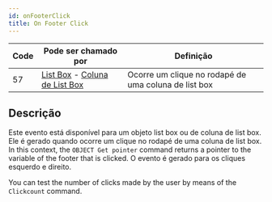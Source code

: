 ```yaml
---
id: onFooterClick
title: On Footer Click
---
```


| Code | Pode ser chamado por                                                                                                 | Definição                                            |
| ---- | -------------------------------------------------------------------------------------------------------------------- | ---------------------------------------------------- |
| 57   | [List Box](FormObjects/listbox_overview.md) - [Coluna de List Box](FormObjects/listbox_overview.md#list-box-columns) | Ocorre um clique no rodapé de uma coluna de list box |


## Descrição

Este evento está disponível para um objeto list box ou de coluna de list box. Ele é gerado quando ocorre um clique no rodapé de uma coluna de list box. In this context, the `OBJECT Get pointer` command returns a pointer to the variable of the footer that is clicked. O evento é gerado para os cliques esquerdo e direito.

You can test the number of clicks made by the user by means of the `Clickcount` command.
